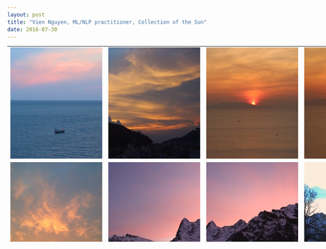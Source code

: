 ```yaml
---
layout: post
title: "Vien Nguyen, ML/NLP practitioner, Collection of the Sun"
date: 2016-07-30
---
```

<!--
<p align = "justify">
I went on vacation with my sisters. The weather was fantastic. We went to the beach on the first day, the waves were soft and the sea water was warm, people around were polite. We were bathing in the sea for more than one hour, it was super nice. The next day we have viewed a splendid sunrise. It was super to sit in the balcony, watching the sun emerging little by little. I felt like I was in an infinite space, there was just the sounds of the waves, the splendour of the sunrise.
</p>
-->

<table align = "center" border = "0" style = "width: 900px; height: 450px;" cellpadding="0px" cellspacing = "5px">
	<tr>
		<td>
			<a href="https://www.eyeem.com/p/90230832" target="_blank">
				<img src="/images/2016-07-Vung Tau-1.jpg" alt="Sunset" style="width:256px;height:256px;">
			</a>
		</td>
		<td>
			<a href="https://www.eyeem.com/p/90230326" target="_blank">
				<img src="/images/2016-07-Vung Tau-2.jpg" alt="Sunset" style="width:256px;height:256px;">
			</a>
		</td>
		<td>
			<a href="https://www.eyeem.com/p/90230184" target="_blank">
				<img src="/images/2016-07-Vung Tau-3.jpg" alt="Sunrise" style="width:256px;height:256px;">
			</a>
		</td>
		<td>
			<a href="https://www.eyeem.com/p/90245584" target="_blank">
				<img src="/images/2016-07-Vung Tau-4.jpg" alt="Sunrise" style="width:256px;height:256px;">
			</a>
		</td>
	</tr>
	<tr>
		<td>
			<a href="https://www.eyeem.com/p/90371861" target="_blank">
				<img src="/images/2016-02-Lugano.jpg" alt="Sunset" style="width:256px;height:256px;">
			</a>
		</td>
		<td>
			<a href="https://www.eyeem.com/p/88165951" target="_blank">
				<img src="/images/2016-01-Murren-1.jpg" alt="Sunrise" style="width:256px;height:256px;">
			</a>
		</td>
		<td>
			<a href="https://www.eyeem.com/p/88314694" target="_blank">
				<img src="/images/2016-01-Murren-2.jpg" alt="Sunrise" style="width:256px;height:256px;">
			</a>
		</td>
		<td>
			<a href="https://www.eyeem.com/p/88764602" target="_blank">
				<img src="/images/2016-01-Murren-3.jpg" alt="Sunset" style="width:256px;height:256px;">
			</a>
		</td>
	</tr>
	<tr>
		<td>
			<a href="https://www.eyeem.com/p/88629209" target="_blank">
				<img src="/images/2016-01-Mannlichen.jpg" alt="Sunset" style="width:256px;height:256px;">
			</a>
		</td>
		<td>
			<a href="https://www.eyeem.com/p/88449104" target="_blank">
				<img src="/images/2016-01-Lugano-1.jpg" alt="Sunset" style="width:256px;height:256px;">
			</a>
		</td>
		<td>
			<a href="https://www.eyeem.com/p/88735155" target="_blank">
				<img src="/images/2016-01-Lugano-2.jpg" alt="Sunset" style="width:256px;height:256px;">
			</a>
		</td>
		<td>
			<a href="https://www.eyeem.com/p/88735192" target="_blank">
				<img src="/images/2016-01-Lugano-3.jpg" alt="Sunset" style="width:256px;height:256px;">
			</a>
		</td>
	</tr>
	<tr>
		<td>
			<a href="https://www.eyeem.com/p/89101854" target="_blank">
				<img src="/images/2016-01-Lugano-4.jpg" alt="Sunrise" style="width:256px;height:256px;">
			</a>
		</td>
		<td>
			<a href="https://www.eyeem.com/p/88492134" target="_blank">
				<img src="/images/2016-01-Crans-Montana-1.jpg" alt="Sunrise" style="width:256px;height:256px;">
			</a>
		</td>
		<td>
			<a href="https://www.eyeem.com/p/88944811" target="_blank">
				<img src="/images/2016-01-Crans-Montana-2.jpg" alt="Sunrise" style="width:256px;height:256px;">
			</a>
		</td>
		<td>
			<a href="https://www.eyeem.com/p/88492092" target="_blank">
				<img src="/images/2016-01-Crans-Montana-3.jpg" alt="Sunrise" style="width:256px;height:256px;">
			</a>
		</td>
	</tr>
	<tr>
		<td>
			<a href="https://www.eyeem.com/p/88629321" target="_blank">
				<img src="/images/2015-12-Crans-Montana-1.jpg" alt="Sunrise" style="width:256px;height:256px;">
			</a>
		</td>
		<td>
			<a href="https://www.eyeem.com/p/89605849" target="_blank">
				<img src="/images/2015-12-Crans-Montana-2.jpg" alt="Sunset" style="width:256px;height:256px;">
			</a>
		</td>
		<td>
			<a href="https://www.eyeem.com/p/88163242" target="_blank">
				<img src="/images/2015-12-Crans-Montana-3.jpg" alt="Sunset" style="width:256px;height:256px;">
			</a>
		</td>
		<td>
			<a href="https://www.eyeem.com/p/88289903" target="_blank">
				<img src="/images/2015-12-Crans-Montana-4.jpg" alt="Sunset" style="width:256px;height:256px;">
			</a>
		</td>
	</tr>
	<tr>
		<td>
			<a href="https://www.eyeem.com/p/90589463" target="_blank">
				<img src="/images/2015-12-Crans-Montana-5.jpg" alt="Sunset" style="width:256px;height:256px;">
			</a>
		</td>
		<td>
			<a href="https://www.eyeem.com/p/89606028" target="_blank">
				<img src="/images/2015-12-Crans-Montana-6.jpg" alt="Sunset" style="width:256px;height:256px;">
			</a>
		</td>
		<td>
			<a href="https://www.eyeem.com/p/88507594" target="_blank">
				<img src="/images/2015-10-Basel.jpg" alt="Sunset" style="width:256px;height:256px;">
			</a>
		</td>
		<td>
			<a href="https://www.eyeem.com/p/89078648" target="_blank">
				<img src="/images/2015-10-Appenzell.jpg" alt="Sunrise" style="width:256px;height:256px;">
			</a>
		</td>
	</tr>
	<tr>
		<td>
			<a href="https://www.eyeem.com/p/89101963" target="_blank">
				<img src="/images/2015-02-Lugano.jpg" alt="Sunset" style="width:256px;height:256px;">
			</a>
		</td>
		<td>
			<a href="https://www.eyeem.com/p/89007840" target="_blank">
				<img src="/images/2015-09-Locarno.jpg" alt="Locarno sunshine" style="width:256px;height:256px;">
			</a>
		</td>
		<td>
			<a href="https://www.eyeem.com/p/88826612" target="_blank">
				<img src="/images/2010-08-Trento-1.jpg" alt="Sunset" style="width:256px;height:256px;">
			</a>
		</td>
		<td>
			<a href="https://www.eyeem.com/p/88826573" target="_blank">
				<img src="/images/2010-08-Trento-2.jpg" alt="Sunset" style="width:256px;height:256px;">
			</a>
		</td>
	</tr>
	<tr>
		<td>
			<a href="https://www.eyeem.com/p/88223890" target="_blank">
				<img src="/images/2014-09-Vung Tau.jpg" alt="Sunrise" style="width:256px;height:256px;">
			</a>
		</td>
		<td>
			<a href="https://www.eyeem.com/p/88244914" target="_blank">
				<img src="/images/2013-08-Nha Trang.jpg" alt="Sunrise" style="width:256px;height:256px;">
			</a>
		</td>
	</tr>
			<!--
			<a href="https://www.eyeem.com/p/89606028" target="_blank">
				<img src="/images/2015-12-Crans-Montana-6.jpg" alt="Sunset" style="width:256px;height:256px;">
			</a>
			-->
</table>

<div>
<script>
  (function(i,s,o,g,r,a,m){i['GoogleAnalyticsObject']=r;i[r]=i[r]||function(){
  (i[r].q=i[r].q||[]).push(arguments)},i[r].l=1*new Date();a=s.createElement(o),
  m=s.getElementsByTagName(o)[0];a.async=1;a.src=g;m.parentNode.insertBefore(a,m)
  })(window,document,'script','https://www.google-analytics.com/analytics.js','ga');

  ga('create', 'UA-77434616-1', 'auto');
  ga('send', 'pageview');

</script>
</div>